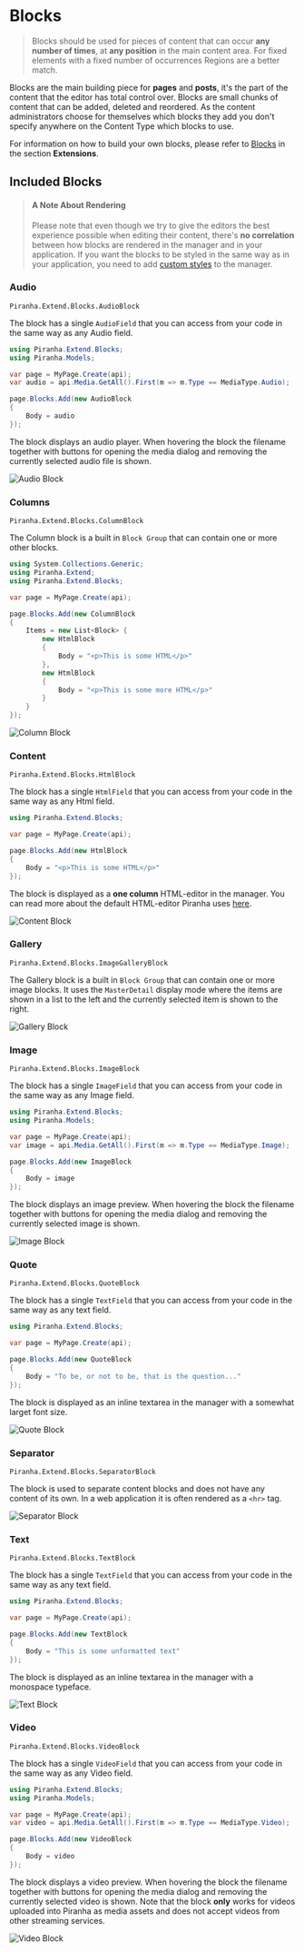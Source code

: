 # Blocks

> Blocks should be used for pieces of content that can occur **any number of times**, at **any position** in the main content area. For fixed elements with a fixed number of occurrences Regions are a better match.

Blocks are the main building piece for **pages** and **posts**, it's the part of the content that the editor has total control over. Blocks are small chunks of content that can be added, deleted and reordered. As the content administrators choose for themselves which blocks they add you don't specify anywhere on the Content Type which blocks to use.

For information on how to build your own blocks, please refer to [Blocks](../extensions/blocks) in the section **Extensions**.

## Included Blocks

> #### A Note About Rendering
> Please note that even though we try to give the editors the best experience possible when editing their content, there's **no correlation** between how blocks are rendered in the manager and in your application. If you want the blocks to be styled in the same way as in your application, you need to add [custom styles](../manager-extensions/resources) to the manager.

### Audio

`Piranha.Extend.Blocks.AudioBlock`

The block has a single `AudioField` that you can access from your code in the same way as any Audio field.

~~~ csharp
using Piranha.Extend.Blocks;
using Piranha.Models;

var page = MyPage.Create(api);
var audio = api.Media.GetAll().First(m => m.Type == MediaType.Audio);

page.Blocks.Add(new AudioBlock
{
    Body = audio
});
~~~

The block displays an audio player. When hovering the block the filename together with buttons for opening the media dialog and removing the currently selected audio file is shown.

![Audio Block](../_assets/blocks/block-audio.png)

### Columns

`Piranha.Extend.Blocks.ColumnBlock`

The Column block is a built in `Block Group` that can contain one or more other blocks.

~~~ csharp
using System.Collections.Generic;
using Piranha.Extend;
using Piranha.Extend.Blocks;

var page = MyPage.Create(api);

page.Blocks.Add(new ColumnBlock
{
    Items = new List<Block> {
        new HtmlBlock
        {
            Body = "<p>This is some HTML</p>"
        },
        new HtmlBlock
        {
            Body = "<p>This is some more HTML</p>"
        }
    }
});
~~~

![Column Block](../_assets/blocks/block-columns.png)

### Content

`Piranha.Extend.Blocks.HtmlBlock`

The block has a single `HtmlField` that you can access from your code in the same way as any Html field.

~~~ csharp
using Piranha.Extend.Blocks;

var page = MyPage.Create(api);

page.Blocks.Add(new HtmlBlock
{
    Body = "<p>This is some HTML</p>"
});
~~~

The block is displayed as a **one column** HTML-editor in the manager. You can read more about the default HTML-editor Piranha uses [here](../components/html-editor).

![Content Block](../_assets/blocks/block-content.png)

### Gallery

`Piranha.Extend.Blocks.ImageGalleryBlock`

The Gallery block is a built in `Block Group` that can contain one or more image blocks. It uses the `MasterDetail` display mode where the items are shown in a list to the left and the currently selected item is shown to the right.

![Gallery Block](../_assets/blocks/block-gallery.png)

### Image

`Piranha.Extend.Blocks.ImageBlock`

The block has a single `ImageField` that you can access from your code in the same way as any Image field.

~~~ csharp
using Piranha.Extend.Blocks;
using Piranha.Models;

var page = MyPage.Create(api);
var image = api.Media.GetAll().First(m => m.Type == MediaType.Image);

page.Blocks.Add(new ImageBlock
{
    Body = image
});
~~~

The block displays an image preview. When hovering the block the filename together with buttons for opening the media dialog and removing the currently selected image is shown.

![Image Block](../_assets/blocks/block-image.png)

### Quote

`Piranha.Extend.Blocks.QuoteBlock`

The block has a single `TextField` that you can access from your code in the same way as any text field.

~~~ csharp
using Piranha.Extend.Blocks;

var page = MyPage.Create(api);

page.Blocks.Add(new QuoteBlock
{
    Body = "To be, or not to be, that is the question..."
});
~~~

The block is displayed as an inline textarea in the manager with a somewhat larget font size.

![Quote Block](../_assets/blocks/block-quote.png)

### Separator

`Piranha.Extend.Blocks.SeparatorBlock`

The block is used to separate content blocks and does not have any content of its own. In a web application it is often rendered as a `<hr>` tag.

![Separator Block](../_assets/blocks/block-separator.png)

### Text

`Piranha.Extend.Blocks.TextBlock`

The block has a single `TextField` that you can access from your code in the same way as any text field.

~~~ csharp
using Piranha.Extend.Blocks;

var page = MyPage.Create(api);

page.Blocks.Add(new TextBlock
{
    Body = "This is some unformatted text"
});
~~~

The block is displayed as an inline textarea in the manager with a monospace typeface.

![Text Block](../_assets/blocks/block-text.png)

### Video

`Piranha.Extend.Blocks.VideoBlock`

The block has a single `VideoField` that you can access from your code in the same way as any Video field.

~~~ csharp
using Piranha.Extend.Blocks;
using Piranha.Models;

var page = MyPage.Create(api);
var video = api.Media.GetAll().First(m => m.Type == MediaType.Video);

page.Blocks.Add(new VideoBlock
{
    Body = video
});
~~~

The block displays a video preview. When hovering the block the filename together with buttons for opening the media dialog and removing the currently selected video is shown. Note that the block **only** works for videos uploaded into Piranha as media assets and does not accept videos from other streaming services.

![Video Block](../_assets/blocks/block-video.png)